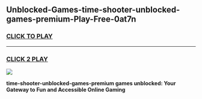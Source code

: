 
## Unblocked-Games-time-shooter-unblocked-games-premium-Play-Free-0at7n
<h3>
<a href="https://premium76.site?title=time-shooter-unblocked-games-premium&ref=22A">CLICK TO PLAY</a></h3>
<hr>

<h3>
<a href="https://premium76.site?title=time-shooter-unblocked-games-premium&ref=22A">CLICK 2 PLAY</a>
  
</h3>

<a href="https://premium76.site?title=time-shooter-unblocked-games-premium&ref=22A"><img src="https://clearcache.store/games.png"></a>


**time-shooter-unblocked-games-premium games unblocked: Your Gateway to Fun and Accessible Online Gaming**

